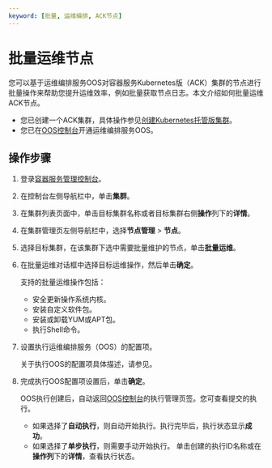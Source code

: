 ```yaml
---
keyword: [批量, 运维编排, ACK节点]
---
```


# 批量运维节点

您可以基于运维编排服务OOS对容器服务Kubernetes版（ACK）集群的节点进行批量操作来帮助您提升运维效率，例如批量获取节点日志。本文介绍如何批量运维ACK节点。

-   您已创建一个ACK集群，具体操作参见[创建Kubernetes托管版集群](/intl.zh-CN/Kubernetes集群用户指南/集群/创建集群/创建Kubernetes托管版集群.md)。
-   您已在[OOS控制台](https://oos.console.aliyun.com/)开通运维编排服务OOS。

## 操作步骤

1.  登录[容器服务管理控制台](https://cs.console.aliyun.com)。

2.  在控制台左侧导航栏中，单击**集群**。

3.  在集群列表页面中，单击目标集群名称或者目标集群右侧**操作**列下的**详情**。

4.  在集群管理页左侧导航栏中，选择**节点管理** \> **节点**。

5.  选择目标集群，在该集群下选中需要批量维护的节点，单击**批量运维**。

6.  在批量运维对话框中选择目标运维操作，然后单击**确定**。

    支持的批量运维操作包括：

    -   安全更新操作系统内核。
    -   安装自定义软件包。
    -   安装或卸载YUM或APT包。
    -   执行Shell命令。
7.  设置执行运维编排服务（OOS）的配置项。

    关于执行OOS的配置项具体描述，请参见。

8.  完成执行OOS配置项设置后，单击**确定**。

    OOS执行创建后，自动返回[OOS控制台](https://oos.console.aliyun.com/)的执行管理页签。您可查看提交的执行。

    -   如果选择了**自动执行**，则自动开始执行。执行完毕后，执行状态显示**成功**。
    -   如果选择了**单步执行**，则需要手动开始执行。
    单击创建的执行ID名称或在**操作列**下的**详情**，查看执行状态。



